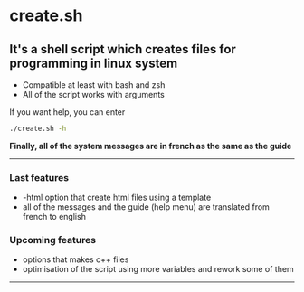 # create.sh

## It's a shell script which creates files for programming in linux system

* Compatible at least with bash and zsh
* All of the script works with arguments

If you want help, you can enter
```bash
./create.sh -h
```

**Finally, all of the system messages are in french as the same as the guide**

---
### Last features

* -html option that create html files using a template
* all of the messages and the guide (help menu) are translated from french to english

### Upcoming features

* options that makes c++ files
* optimisation of the script using more variables and rework some of them
---

